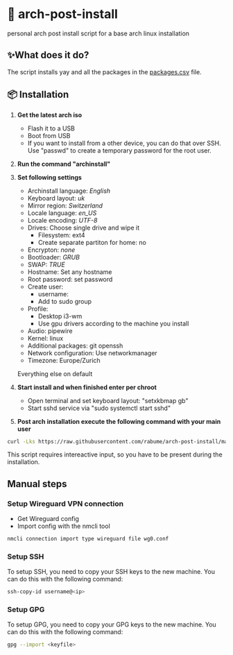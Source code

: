 # 🐧 arch-post-install

personal arch post install script for a base arch linux installation

## ✨What does it do?

The script installs yay and all the packages in the [packages.csv](packages.csv) file.

## 📦 Installation

1. **Get the latest arch iso**

   - Flash it to a USB
   - Boot from USB
   - If you want to install from a other device, you can do that over SSH. Use "passwd" to create a temporary password for the root user.

2. **Run the command "archinstall"**

3. **Set following settings**

   - Archinstall language: _English_
   - Keyboard layout: _uk_
   - Mirror region: _Switzerland_
   - Locale language: _en_US_
   - Locale encoding: _UTF-8_
   - Drives: Choose single drive and wipe it
     - Filesystem: ext4
     - Create separate partiton for home: no
   - Encrypton: _none_
   - Bootloader: _GRUB_
   - SWAP: _TRUE_
   - Hostname: Set any hostname
   - Root password: set password
   - Create user:
     - username: <username>
     - Add to sudo group
   - Profile:
     - Desktop i3-wm
     - Use gpu drivers according to the machine you install
   - Audio: pipewire
   - Kernel: linux
   - Additional packages: git openssh
   - Network configuration: Use networkmanager
   - Timezone: Europe/Zurich

   Everything else on default

4. **Start install and when finished enter per chroot**

   - Open terminal and set keyboard layout: "setxkbmap gb"
   - Start sshd service via "sudo systemctl start sshd"

5. **Post arch installation execute the following command with your main user**

```bash
curl -Lks https://raw.githubusercontent.com/rabume/arch-post-install/main/install | /bin/bash
```

This script requires intereactive input, so you have to be present during the installation.

## Manual steps

### Setup Wireguard VPN connection

- Get Wireguard config
- Import config with the nmcli tool

```bash
nmcli connection import type wireguard file wg0.conf
```

### Setup SSH

To setup SSH, you need to copy your SSH keys to the new machine. You can do this with the following command:

```bash
ssh-copy-id username@<ip>
```

### Setup GPG

To setup GPG, you need to copy your GPG keys to the new machine. You can do this with the following command:

```bash
gpg --import <keyfile>
```
